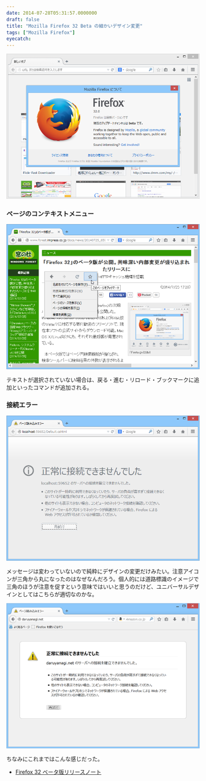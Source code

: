 ```yaml
---
date: 2014-07-28T05:31:57.0000000
draft: false
title: "Mozilla Firefox 32 Beta の細かいデザイン変更"
tags: ["Mozilla Firefox"]
eyecatch: 
---
```

<p><span itemscope itemtype="http://schema.org/Photograph"><img src="20140728052354.png" alt="f:id:daruyanagi:20140728052354p:plain" title="f:id:daruyanagi:20140728052354p:plain" class="hatena-fotolife" itemprop="image"></span><br />
</p>

<div class="section">
<h3>ページのコンテキストメニュー</h3>
<p><span itemscope itemtype="http://schema.org/Photograph"><img src="20140728052418.png" alt="f:id:daruyanagi:20140728052418p:plain" title="f:id:daruyanagi:20140728052418p:plain" class="hatena-fotolife" itemprop="image"></span></p><p>テキストが選択されていない場合は、戻る・進む・リロード・ブックマークに追加といったコマンドが追加される。</p>

</div>
<div class="section">
<h3>接続エラー</h3>
<p><span itemscope itemtype="http://schema.org/Photograph"><img src="20140728052525.png" alt="f:id:daruyanagi:20140728052525p:plain" title="f:id:daruyanagi:20140728052525p:plain" class="hatena-fotolife" itemprop="image"></span></p><p>メッセージは変わっていないので純粋にデザインの変更だけみたい。注意アイコンが三角から丸になったのはなぜなんだろう。個人的には道路標識のイメージで三角のほうが注意を促すという意味ではいいと思うのだけど、ユニバーサルデザインとしてはこちらが適切なのかな。</p><p><span itemscope itemtype="http://schema.org/Photograph"><img src="20140728052912.png" alt="f:id:daruyanagi:20140728052912p:plain" title="f:id:daruyanagi:20140728052912p:plain" class="hatena-fotolife" itemprop="image"></span></p><p>ちなみにこれまではこんな感じだった。</p>

<ul>
<li><a href="http://www.mozilla.jp/firefox/32.0beta/releasenotes/">Firefox 32 &#x30D9;&#x30FC;&#x30BF;&#x7248;&#x30EA;&#x30EA;&#x30FC;&#x30B9;&#x30CE;&#x30FC;&#x30C8;</a></li>
</ul>
</div>
